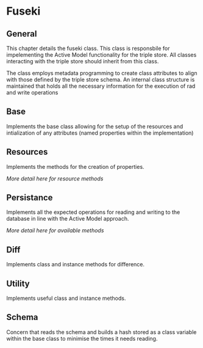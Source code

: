 # Fuseki

## General

This chapter details the fuseki class. This class is responsbile for impelementing the Active Model functionality for the triple store. All classes interacting with the triple store should inherit from this class.

The class employs metadata programming to create class attributes to align with those defined by the triple store schema. An internal class structure is maintained that holds all the necessary information for the execution of rad and write operations

## Base

Implements the base class allowing for the setup of the resources and intialization of any attributes (named properties within the implementation)

## Resources

Implements the methods for the creation of properties.

_More detail here for resource methods_

## Persistance

Implements all the expected operations for reading and writing to the database in line with the Active Model approach.

_More detail here for available methods_

## Diff

Implements class and instance methods for difference.

## Utility

Implements useful class and instance methods.

## Schema

Concern that reads the schema and builds a hash stored as a class variable within the base class to minimise the times it needs reading.